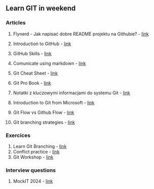 ## Learn GIT in weekend

### Articles
1. Flynerd - Jak napisać dobre README projektu na Githubie? - [link](https://www.flynerd.pl/2018/06/jak-napisac-dobre-readme-projektu-na-githubie.html)

2. Introduction to GitHub - [link](https://github.com/skills/introduction-to-github)

3. GitHub Skills - [link](https://github.com/skills/)

4. Comunicate using markdown - [link](https://github.com/skills/communicate-using-markdown)

5. Git Cheat Sheet - [link](https://education.github.com/git-cheat-sheet-education.pdf)

6. Git Pro Book - [link](https://git-scm.com/book/pl/v2)

7. Notatki z kluczowymi informacjami do systemu Git - [link](https://github.com/bogdanpolak/nauka-gita)

8. Introduction to Git from Microsoft - [link](https://learn.microsoft.com/en-us/training/modules/intro-to-git/)

9. Git Flow vs Github Flow - [link](https://www.geeksforgeeks.org/git/git-flow-vs-github-flow/)

10. Git branching strategies - [link](https://dev.to/juniourrau/6-types-of-git-branching-strategy-g54)

### Exercices
1. Learn Git Branching - [link](https://learngitbranching.js.org/)
2. Conflict practice - [link](https://github.com/githubtraining/conflict-practice)
3. Git Workshop - [link](https://www.gitwarsztaty.pl/cwiczenia)

### Interview questions
1. MockIT 2024 - [link](https://mockit.pl/blog/pytania-rekrutacyjne-git)